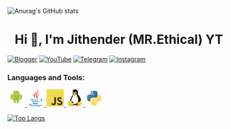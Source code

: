 ![Anurag's GitHub stats](https://github-readme-stats.vercel.app/api?username=jithender2&show_icons=true&theme=radical)

<h1 align="center">Hi 👋, I'm Jithender (MR.Ethical) YT</h1>

<p align="left">

<a href="https://jithenderkothapelli.blogspot.com/" target="blank">![Blogger](https://img.shields.io/badge/Blogger-FF5722?style=for-the-badge&logo=blogger&logoColor=white)</a>
<a href="https://youtube.com/channel/UC9mBBFxkVWsTtLyuHUjvdbg" target="blank">![YouTube](https://img.shields.io/badge/YouTube-%23FF0000.svg?style=for-the-badge&logo=YouTube&logoColor=white)</a>
<a href="https://t.me/MrEthical_Yt" target="blank">![Telegram](https://img.shields.io/badge/Telegram-2CA5E0?style=for-the-badge&logo=telegram&logoColor=white)</a>
<a href="https://www.instagram.com/mr_ethical_yt_/" target="blank">![Instagram](https://img.shields.io/badge/Instagram-%23E4405F.svg?style=for-the-badge&logo=Instagram&logoColor=white)</a>

</p>

<h3 align="left">Languages and Tools:</h3>

<p align="left"> <a href="https://developer.android.com" target="_blank" rel="noreferrer"> <img src="https://raw.githubusercontent.com/devicons/devicon/master/icons/android/android-original-wordmark.svg" alt="android" width="40" height="40"/> </a> <a href="https://www.java.com" target="_blank" rel="noreferrer"> <img src="https://raw.githubusercontent.com/devicons/devicon/master/icons/java/java-original.svg" alt="java" width="40" height="40"/> </a> <a href="https://developer.mozilla.org/en-US/docs/Web/JavaScript" target="_blank" rel="noreferrer"> <img src="https://raw.githubusercontent.com/devicons/devicon/master/icons/javascript/javascript-original.svg" alt="javascript" width="40" height="40"/> </a> <a href="https://www.linux.org/" target="_blank" rel="noreferrer"> <img src="https://raw.githubusercontent.com/devicons/devicon/master/icons/linux/linux-original.svg" alt="linux" width="40" height="40"/> </a> <a href="https://www.python.org" target="_blank" rel="noreferrer"> <img src="https://raw.githubusercontent.com/devicons/devicon/master/icons/python/python-original.svg" alt="python" width="40" height="40"/> </a> </p>

[![Top Langs](https://github-readme-stats.vercel.app/api/top-langs/?username=jithender2&layout=compact)](https://github.com/anuraghazra/github-readme-stats)
